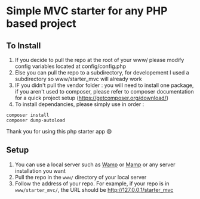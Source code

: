 # Simple MVC starter for any PHP based project

## To Install
1. If you decide to pull the repo at the root of your www/ please modify config variables located at config/config.php
1. Else you can pull the repo to a subdirectory, for developement I used a subdirectory so www/starter_mvc will already work
1. IF you didn't pull the vendor folder : you will need to install one package, if you aren't used to composer, please refer to composer documentation for a quick project setup (https://getcomposer.org/download/)
1. To install dependancies, please simply use in order :
```
composer install
composer dump-autoload
```
Thank you for using this php starter app :smile:	

## Setup
1. You can use a local server such as [Wamp](https://wampserver.com/) or [Mamp](https://www.mamp.info/) or any server installation you want
1. Pull the repo in the `www/` directory of your local server
1. Follow the address of your repo. For example, if your repo is in ``www/starter_mvc/``, the URL should be http://127.0.0.1/starter_mvc